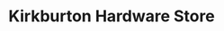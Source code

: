 ---
title: "Kirkburton Hardware Store"
url: /huddersfield/kirkburton-hardware-store/
shop: hardware
---